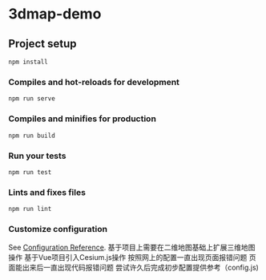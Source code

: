 # 3dmap-demo

## Project setup
```
npm install
```

### Compiles and hot-reloads for development
```
npm run serve
```

### Compiles and minifies for production
```
npm run build
```

### Run your tests
```
npm run test
```

### Lints and fixes files
```
npm run lint
```

### Customize configuration
See [Configuration Reference](https://cli.vuejs.org/config/).
基于项目上需要在二维地图基础上扩展三维地图操作
基于Vue项目引入Cesium.js操作
按照网上的配置一直出现页面报错问题
页面能出来后一直出现代码报错问题
尝试许久后完成初步配置提供参考（config.js)
